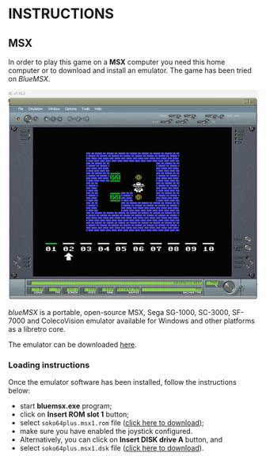 # INSTRUCTIONS

## MSX

In order to play this game on a **MSX** computer you need this home computer or to download and install an emulator. The game has been tried on *BlueMSX*.

![example of running](../pictures/msx1-game.png)

*blueMSX* is a portable, open-source MSX, Sega SG-1000, SC-3000, SF-7000 and ColecoVision emulator available for Windows and other platforms as a libretro core.

The emulator can be downloaded [here](http://bluemsx.msxblue.com/download.html).

### Loading instructions

Once the emulator software has been installed, follow the instructions below:
 - start **bluemsx.exe** program;
 - click on **Insert ROM slot 1** button;
 - select <code>soko64plus.msx1.rom</code> file ([click here to download](https://spotlessmind1975.itch.io/soko64plus));
 - make sure you have enabled the joystick configured.
 - Alternatively, you can  click on **Insert DISK drive A** button, and
 - select <code>soko64plus.msx1.dsk</code> file ([click here to download](https://spotlessmind1975.itch.io/soko64plus)).

